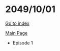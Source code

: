 # 2049/10/01

[Go to index](/README.md "Go to index")

[Main Page](https://omnipedia.app/wiki/2049/10/01/Main_Page "Main Page")
- Episode 1
